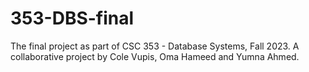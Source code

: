 # 353-DBS-final
The final project  as part of CSC 353 - Database Systems, Fall 2023. A collaborative project by Cole Vupis, Oma Hameed and Yumna Ahmed. 
